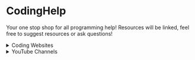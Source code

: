 # CodingHelp
Your one stop shop for all programming help! Resources will be linked, feel free to suggest resources or ask questions!

<details>
    <summary>Coding Websites</summary>
    <details>
        <summary>Coding Platforms</summary>
        <p>###</p>
    </details>   
    <details>
        <summary>Algorithm Platforms</summary>
        <p>###</p>
    </details>
    <details>
        <summary>Documentation</summary>
        <p>###</p>
    </details>
    <details>
        <summary>Text Editors</summary>
        <p>###</p>
    </details>

</details>

<details>
    <summary>YouTube Channels</summary>
    <p>###</p>
</details>

</body>
</html>
